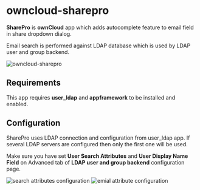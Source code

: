 owncloud-sharepro
=================

**SharePro** is **ownCloud** app which adds autocomplete feature to email field in
share dropdown dialog.

Email search is performed against LDAP database which is used by LDAP user and
group backend.

![owncloud-sharepro](http://i.imgur.com/eYxgqVQ.png)

## Requirements

This app requires **user_ldap** and **appframework** to be installed and enabled.

## Configuration

SharePro uses LDAP connection and configuration from user_ldap app. If several LDAP servers are configured then only the first one will be used.

Make sure you have set **User Search Attributes** and **User Display Name Field** on Advanced tab of **LDAP user and group backend** configuration page.

![search attributes configuration](http://i.imgur.com/aJK0Yvy.png)
![emial attribute configuration](http://i.imgur.com/7DeUNgW.png)
